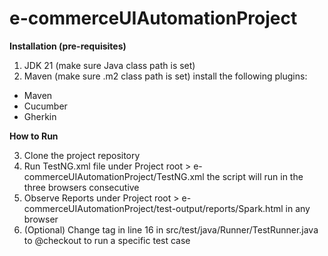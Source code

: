 # e-commerceUIAutomationProject

**Installation (pre-requisites)**

1. JDK 21 (make sure Java class path is set)
2. Maven (make sure .m2 class path is set)
   install the following plugins:
* Maven
* Cucumber
* Gherkin

**How to Run**

3. Clone the project repository
4. Run TestNG.xml file under Project root > e-commerceUIAutomationProject/TestNG.xml the script will run in the three browsers consecutive
5. Observe Reports under Project root > e-commerceUIAutomationProject/test-output/reports/Spark.html in any browser
6. (Optional) Change tag in line 16 in src/test/java/Runner/TestRunner.java to @checkout to run a specific test case
